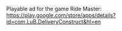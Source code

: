 Playable ad for the game Ride Master:
https://play.google.com/store/apps/details?id=com.LuB.DeliveryConstruct&hl=en

